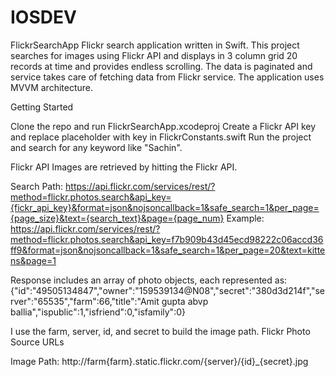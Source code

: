 # IOSDEV
FlickrSearchApp
Flickr search application written in Swift. This project searches for images using Flickr API and displays in 3 column grid 20 records at time  and provides endless scrolling. The data is paginated and service takes care of fetching data from Flickr service. The application uses MVVM architecture.

Getting Started

Clone the repo and run FlickrSearchApp.xcodeproj
Create a Flickr API key and replace placeholder with key in FlickrConstants.swift
Run the project and search for any keyword like "Sachin".


Flickr API
Images are retrieved by hitting the Flickr API.

Search Path: https://api.flickr.com/services/rest/?method=flickr.photos.search&api_key={fickr_api_key}&format=json&nojsoncallback=1&safe_search=1&per_page={page_size}&text={search_text}&page={page_num}
Example: https://api.flickr.com/services/rest/?method=flickr.photos.search&api_key=f7b909b43d45ecd98222c06accd36ff9&format=json&nojsoncallback=1&safe_search=1&per_page=20&text=kittens&page=1


Response includes an array of photo objects, each represented as:
{"id":"49505134847","owner":"159539134@N08","secret":"380d3d214f","server":"65535","farm":66,"title":"Amit gupta abvp ballia","ispublic":1,"isfriend":0,"isfamily":0}


I use the farm, server, id, and secret to build the image path. Flickr Photo Source URLs

Image Path: http://farm{farm}.static.flickr.com/{server}/{id}_{secret}.jpg

